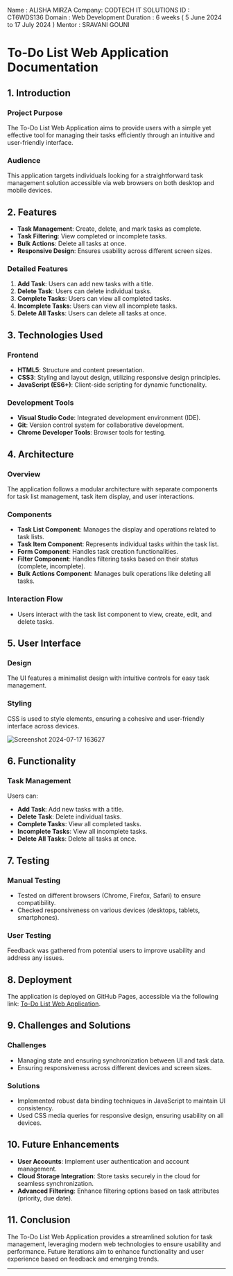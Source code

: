 Name : ALISHA MIRZA
Company: CODTECH IT SOLUTIONS
ID : CT6WDS136
Domain : Web Development
Duration : 6 weeks ( 5 June 2024 to 17 July 2024 )
Mentor : SRAVANI GOUNI

# To-Do List Web Application Documentation

## 1. Introduction
### Project Purpose
The To-Do List Web Application aims to provide users with a simple yet effective tool for managing their tasks efficiently through an intuitive and user-friendly interface.

### Audience
This application targets individuals looking for a straightforward task management solution accessible via web browsers on both desktop and mobile devices.

## 2. Features
- **Task Management**: Create, delete, and mark tasks as complete.
- **Task Filtering**: View completed or incomplete tasks.
- **Bulk Actions**: Delete all tasks at once.
- **Responsive Design**: Ensures usability across different screen sizes.

### Detailed Features
1. **Add Task**: Users can add new tasks with a title.
2. **Delete Task**: Users can delete individual tasks.
3. **Complete Tasks**: Users can view all completed tasks.
4. **Incomplete Tasks**: Users can view all incomplete tasks.
5. **Delete All Tasks**: Users can delete all tasks at once.

## 3. Technologies Used
### Frontend
- **HTML5**: Structure and content presentation.
- **CSS3**: Styling and layout design, utilizing responsive design principles.
- **JavaScript (ES6+)**: Client-side scripting for dynamic functionality.

### Development Tools
- **Visual Studio Code**: Integrated development environment (IDE).
- **Git**: Version control system for collaborative development.
- **Chrome Developer Tools**: Browser tools for testing.

## 4. Architecture
### Overview
The application follows a modular architecture with separate components for task list management, task item display, and user interactions.

### Components
- **Task List Component**: Manages the display and operations related to task lists.
- **Task Item Component**: Represents individual tasks within the task list.
- **Form Component**: Handles task creation functionalities.
- **Filter Component**: Handles filtering tasks based on their status (complete, incomplete).
- **Bulk Actions Component**: Manages bulk operations like deleting all tasks.

### Interaction Flow
- Users interact with the task list component to view, create, edit, and delete tasks.

## 5. User Interface
### Design
The UI features a minimalist design with intuitive controls for easy task management.
### Styling
CSS is used to style elements, ensuring a cohesive and user-friendly interface across devices.


![Screenshot 2024-07-17 163627](https://github.com/user-attachments/assets/ee50fca8-a396-4020-a1cb-95539dc8fe91)

## 6. Functionality
### Task Management
Users can:
- **Add Task**: Add new tasks with a title.
- **Delete Task**: Delete individual tasks.
- **Complete Tasks**: View all completed tasks.
- **Incomplete Tasks**: View all incomplete tasks.
- **Delete All Tasks**: Delete all tasks at once.

## 7. Testing
### Manual Testing
- Tested on different browsers (Chrome, Firefox, Safari) to ensure compatibility.
- Checked responsiveness on various devices (desktops, tablets, smartphones).

### User Testing
Feedback was gathered from potential users to improve usability and address any issues.

## 8. Deployment
The application is deployed on GitHub Pages, accessible via the following link: [To-Do List Web Application](https://alishamirza024.github.io/CodTech-Task2/).

## 9. Challenges and Solutions
### Challenges
- Managing state and ensuring synchronization between UI and task data.
- Ensuring responsiveness across different devices and screen sizes.

### Solutions
- Implemented robust data binding techniques in JavaScript to maintain UI consistency.
- Used CSS media queries for responsive design, ensuring usability on all devices.

## 10. Future Enhancements
- **User Accounts**: Implement user authentication and account management.
- **Cloud Storage Integration**: Store tasks securely in the cloud for seamless synchronization.
- **Advanced Filtering**: Enhance filtering options based on task attributes (priority, due date).

## 11. Conclusion
The To-Do List Web Application provides a streamlined solution for task management, leveraging modern web technologies to ensure usability and performance. Future iterations aim to enhance functionality and user experience based on feedback and emerging trends.

---
